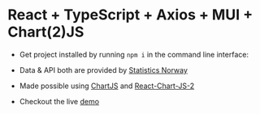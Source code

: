# React + TypeScript + Axios + MUI + Chart(2)JS

- Get project installed by running `npm i` in the command line interface:
- Data & API both are provided by [Statistics Norway](https://data.ssb.no)
- Made possible using [ChartJS](https://www.npmjs.com/package/chart.js?activeTab=readme) and [React-Chart-JS-2](https://www.npmjs.com/package/react-chartjs-2)

- Checkout the live [demo](https://graph-housing-prices.vercel.app/)
